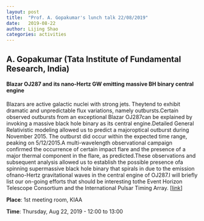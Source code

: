 ```yaml
---
layout: post
title:  "Prof. A. Gopakumar's lunch talk 22/08/2019"
date:   2019-08-22
author: Lijing Shao
categories: activities
---
```


## A. Gopakumar (Tata Institute of Fundamental Research, India)

#### Blazar OJ287 and its nano-Hertz GW emitting massive BH binary central engine

Blazars are active galactic nuclei with strong jets. Theytend to exhibit
dramatic and unpredictable flux variations, namely outbursts.Certain
observed outbursts from an exceptional Blazar OJ287can be explained by
invoking a massive black hole binary as its central engine.Detailed General
Relativistic modeling allowed us to predict a majoroptical outburst during
November 2015. The outburst did occur within the expected time range,
peaking on 5/12/2015.A multi-wavelength observational campaign confirmed
the occurrence of certain impact flare and the presence of a major thermal
component in the flare, as predicted.These observations and subsequent
analysis allowed us to establish the possible presence ofa spinning
supermassive black hole binary that spirals in due to the emission
ofnano-Hertz gravitational waves in the central engine of OJ287.I will
briefly list our on-going efforts that should be interesting tothe Event
Horizon Telescope Consortium and the International Pulsar Timing Array.
[[link](http://kiaa.pku.edu.cn/lunchtalks/2019augthu)]

**Place**: 1st meeting room, KIAA

**Time**: Thursday, Aug 22, 2019 - 12:00 to 13:00

